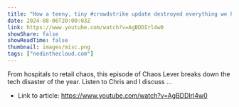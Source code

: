 ```yaml
---
title: "How a teeny, tiny #crowdstrike update destroyed everything we hold dear"
date: 2024-08-06T20:00:03Z
link: https://www.youtube.com/watch?v=AgBDDIrl4w0
showShare: false
showReadTime: false
thumbnail: images/misc.png
tags: ["nedinthecloud.com"]
---
```

From hospitals to retail chaos, this episode of Chaos Lever breaks down the tech disaster of the year. Listen to Chris and I discuss ...

- Link to article: https://www.youtube.com/watch?v=AgBDDIrl4w0